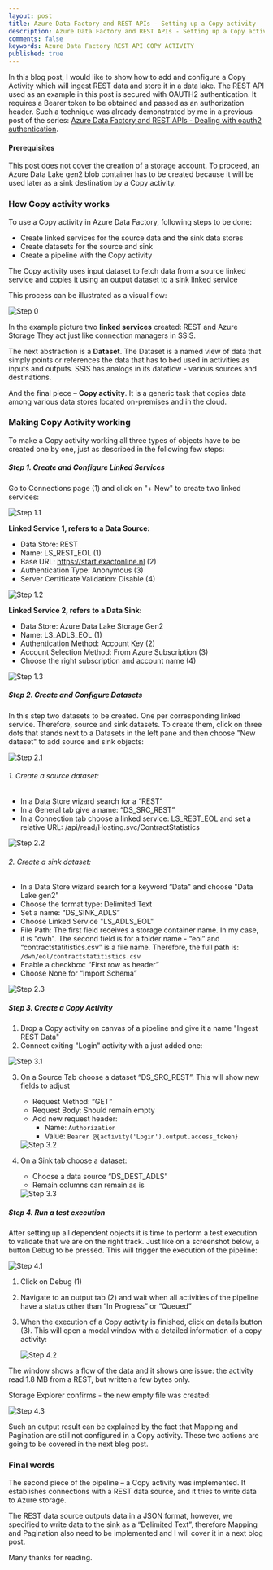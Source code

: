 ```yaml
---
layout: post
title: Azure Data Factory and REST APIs - Setting up a Copy activity
description: Azure Data Factory and REST APIs - Setting up a Copy activity
comments: false
keywords: Azure Data Factory REST API COPY ACTIVITY
published: true 
---
```


In this blog post, I would like to show how to add and configure a Copy Activity which will ingest REST data and store it in a data lake. 
The REST API used as an example in this post is secured with OAUTH2 authentication. It requires a Bearer token to be obtained and passed as an authorization header. Such a technique was already demonstrated by me in a previous post of the series: <a href='/2019/adfv2-rest-api-part1-oauth2'>Azure Data Factory and REST APIs - Dealing with oauth2 authentication</a>.

#### Prerequisites

This post does not cover the creation of a storage account. To proceed, an Azure Data Lake gen2 blob container has to be created because it will be used later as a sink destination by a Copy activity.

### How Copy activity works

To use a Copy activity in Azure Data Factory, following steps to be done:
 -	Create linked services for the source data and the sink data stores
 -	Create datasets for the source and sink
 -	Create a pipeline with the Copy activity

The Copy activity uses input dataset to fetch data from a source linked service and copies it using an output dataset to a sink linked service

This process can be illustrated as a visual flow:
 
<img src="/assets/images/posts/adf-rest-p2/copy_activity_example.png" alt="Step 0" />


In the example picture two **linked services** created: REST and Azure Storage
They act just like connection managers in SSIS.

The next abstraction is a **Dataset**. The Dataset is a named view of data that simply points or references the data that has to bed used in activities as inputs and outputs. SSIS has analogs in its dataflow - various sources and destinations.

And the final piece – **Copy activity**. It is a generic task that copies data among various data stores located on-premises and in the cloud. 


### Making Copy Activity working
To make a Copy activity working all three types of objects have to be created one by one, just as described in the following few steps:

##### Step 1. Create and Configure Linked Services

Go to Connections page (1) and click on "+ New" to create two linked services:


<img src="/assets/images/posts/adf-rest-p2/step1-1.png" alt="Step 1.1" />

**Linked Service 1, refers to a Data Source:**

 - Data Store: REST
 - Name: LS_REST_EOL (1)
 - Base URL: https://start.exactonline.nl (2)
 - Authentication Type: Anonymous (3)
 - Server Certificate Validation: Disable (4)

<img src="/assets/images/posts/adf-rest-p2/step1-2.png" alt="Step 1.2" />

**Linked Service 2, refers to a Data Sink:**

 - Data Store: Azure Data Lake Storage Gen2
 - Name: LS_ADLS_EOL (1)
 - Authentication Method: Account Key (2)
 - Account Selection Method: From Azure Subscription (3)
 - Choose the right subscription and account name (4)
 
<img src="/assets/images/posts/adf-rest-p2/step1-3.png" alt="Step 1.3" />



##### Step 2. Create and Configure Datasets

In this step two datasets to be created. One per corresponding linked service. Therefore, source and sink datasets. To create them, click on three dots that stands next to a Datasets in the left pane and then choose "New dataset" to add source and sink objects:

<img src="/assets/images/posts/adf-rest-p2/step2-1.png" alt="Step 2.1" />


###### 1. Create a source dataset:
  -	In a Data Store wizard search for a “REST”
  - In a General tab give a name: “DS_SRC_REST”
  - In a Connection tab choose a linked service: LS_REST_EOL and set a relative URL: /api/read/Hosting.svc/ContractStatistics

<img src="/assets/images/posts/adf-rest-p2/step2-2.png" alt="Step 2.2" />

###### 2. Create a sink dataset:
  - In a Data Store wizard search for a keyword “Data" and choose "Data Lake gen2"
  - Choose the format type: Delimited Text
  - Set a name: “DS_SINK_ADLS”
  - Choose Linked Service "LS_ADLS_EOL"
 - File Path: The first field receives a storage container name. In my case, it is "dwh". The second field is for a folder name -  “eol” and “contractstatitistics.csv” is a file name. Therefore, the full path is: ```/dwh/eol/contractstatitistics.csv```
  - Enable a checkbox: “First row as header”
  - Choose None for “Import Schema”

<img src="/assets/images/posts/adf-rest-p2/step2-3.png" alt="Step 2.3" />

##### Step 3. Create a Copy Activity

 1.	Drop a Copy activity on canvas of a pipeline and give it a name "Ingest REST Data"
 2.	Connect exiting "Login" activity with a just added one: 

<img src="/assets/images/posts/adf-rest-p2/step3-1.png" alt="Step 3.1" />

 3.	On a Source Tab choose a dataset “DS_SRC_REST”. This will show new fields to adjust
     -	Request Method: “GET”
     -	Request Body: Should remain empty
     -	Add new request header:
         -	Name: ```Authorization```
         -	Value: ```Bearer @{activity('Login').output.access_token}``` 

     <img src="/assets/images/posts/adf-rest-p2/step3-2.png" alt="Step 3.2" />
 4.	On a Sink tab choose a dataset:
    -	Choose a data source “DS_DEST_ADLS”
    -	Remain columns can remain as is
    
    <img src="/assets/images/posts/adf-rest-p2/step3-3.png" alt="Step 3.3" />


##### Step 4. Run a test execution

After setting up all dependent objects it is time to perform a test execution to validate that we are on the right track. Just like on a screenshot below, a button Debug to be pressed. This will trigger the execution of the pipeline:

<img src="/assets/images/posts/adf-rest-p2/step4-1.png" alt="Step 4.1" />

 
 1.	Click on Debug (1)
 2.	Navigate to an output tab (2) and wait when all activities of the pipeline have a status other than “In Progress” or “Queued”
 3.	When the execution of a Copy activity is finished, click on details button (3). This will open a modal window with a detailed information of a copy activity:

    <img src="/assets/images/posts/adf-rest-p2/step4-2.png" alt="Step 4.2" />

   The window shows a flow of the data and it shows one issue: the activity read 1.8 MB from a REST, but written a few bytes only.

   Storage Explorer confirms - the new empty file was created:

   <img src="/assets/images/posts/adf-rest-p2/step4-3.png" alt="Step 4.3" />

   Such an output result can be explained by the fact that Mapping and Pagination are still not configured in a Copy activity. These two actions are going to be covered in the next blog post.




### Final words
The second piece of the pipeline – a Copy activity was implemented. It establishes connections with a REST data source, and it tries to write data to Azure storage. 

The REST data source outputs data in a JSON format, however, we specified to write data to the sink as a “Delimited Text”, therefore Mapping and Pagination also need to be implemented and I will cover it in a next blog post.

Many thanks for reading.